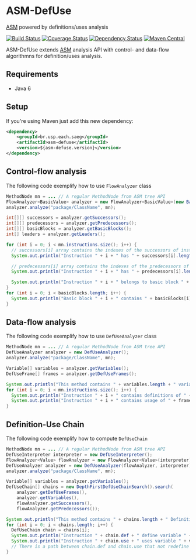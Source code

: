 # ASM-DefUse

[ASM](http://asm.ow2.org/) powered by definitions/uses analysis

[![Build Status](https://img.shields.io/travis/saeg/asm-defuse.svg?style=flat-square)](https://travis-ci.org/saeg/asm-defuse)
[![Coverage Status](https://img.shields.io/coveralls/saeg/asm-defuse.svg?style=flat-square)](https://coveralls.io/r/saeg/asm-defuse?branch=master)
[![Dependency Status](https://www.versioneye.com/user/projects/557263cf3935300021000040/badge.svg?style=flat)](https://www.versioneye.com/user/projects/557263cf3935300021000040)
[![Maven Central](https://img.shields.io/maven-central/v/br.usp.each.saeg/asm-defuse.svg?style=flat-square)](https://maven-badges.herokuapp.com/maven-central/br.usp.each.saeg/asm-defuse)

ASM-DefUse extends [ASM](http://asm.ow2.org/) analysis API with control- and data-flow algorithmns for definition/uses analysis.

## Requirements

* Java 6

## Setup

If you're using Maven just add this new dependency:

```xml
<dependency>
    <groupId>br.usp.each.saeg</groupId>
    <artifactId>asm-defuse</artifactId>
    <version>${asm-defuse.version}</version>
</dependency>
```

## Control-flow analysis

The following code exemplify how to use `FlowAnalyzer` class
```java
MethodNode mn = ... // A regular MethodNode from ASM tree API
FlowAnalyzer<BasicValue> analyzer = new FlowAnalyzer<BasicValue>(new BasicInterpreter());
analyzer.analyze("package/ClassName", mn);

int[][] successors = analyzer.getSuccessors();
int[][] predecessors = analyzer.getPredecessors();
int[][] basicBlocks = analyzer.getBasicBlocks();
int[] leaders = analyzer.getLeaders();

for (int i = 0; i < mn.instructions.size(); i++) {
  // successors[i] array contains the indexes of the successors of instruction i
  System.out.println("Instruction " + i + " has " + successors[i].length + " successors");

  // predecessors[i] array contains the indexes of the predecessors of instruction i
  System.out.println("Instruction " + i + " has " + predecessors[i].length + " predecessors");

  System.out.println("Instruction " + i + " belongs to basic block " + leaders[i]);
}
for (int i = 0; i < basicBlocks.length; i++) {
  System.out.println("Basic block " + i + " contains " + basicBlocks[i].length + " instructions");
}
```

## Data-flow analysis

The following code exemplify how to use `DefUseAnalyzer` class
```java
MethodNode mn = ... // A regular MethodNode from ASM tree API
DefUseAnalyzer analyzer = new DefUseAnalyzer();
analyzer.analyze("package/ClassName", mn);

Variable[] variables = analyzer.getVariables();
DefUseFrame[] frames = analyzer.getDefUseFrames();

System.out.println("This method contains " + variables.length + " variables");
for (int i = 0; i < mn.instructions.size(); i++) {
  System.out.println("Instruction " + i + " contains definitions of " + frames[i].getDefinitions());
  System.out.println("Instruction " + i + " contains usage of " + frames[i].getUses());
}
```

## Definition-Use Chain

The following code exemplify how to compute `DefUseChain`
```java
MethodNode mn = ... // A regular MethodNode from ASM tree API
DefUseInterpreter interpreter = new DefUseInterpreter();
FlowAnalyzer<Value> flowAnalyzer = new FlowAnalyzer<Value>(interpreter);
DefUseAnalyzer analyzer = new DefUseAnalyzer(flowAnalyzer, interpreter);
analyzer.analyze("package/ClassName", mn);

Variable[] variables = analyzer.getVariables();
DefUseChain[] chains = new DepthFirstDefUseChainSearch().search(
    analyzer.getDefUseFrames(),
    analyzer.getVariables(),
    flowAnalyzer.getSuccessors(),
    flowAnalyzer.getPredecessors());

System.out.println("This method contains " + chains.length + " Definition-Use Chains");
for (int i = 0; i < chains.length; i++) {
  DefUseChain chain = chains[i];
  System.out.println("Instruction " + chain.def + " define variable " + variables[chain.var]);
  System.out.println("Instruction " + chain.use + " uses variable " + variables[chain.var]);
  // There is a path between chain.def and chain.use that not redefine chain.var
}
```
